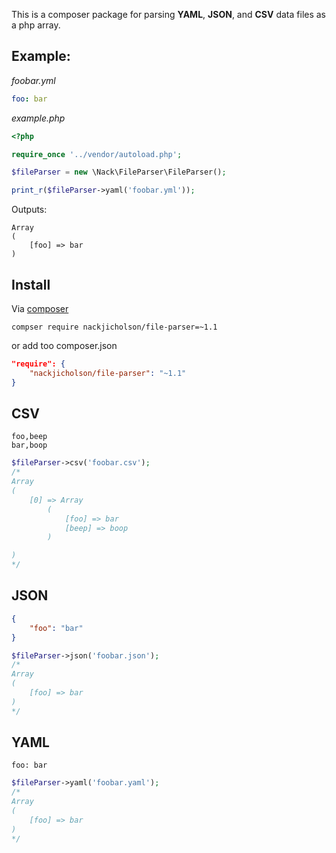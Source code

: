 This is a composer package for parsing **YAML**, **JSON**, and **CSV** data files as a php array.

## Example:

*foobar.yml*
```yaml
foo: bar
```
*example.php*
```php
<?php

require_once '../vendor/autoload.php';

$fileParser = new \Nack\FileParser\FileParser();

print_r($fileParser->yaml('foobar.yml'));
```
Outputs:

```
Array
(
    [foo] => bar
)
```

## Install

Via [composer](http://getComposer.org)

`compser require nackjicholson/file-parser=~1.1`

or add too composer.json
```json
"require": {
    "nackjicholson/file-parser": "~1.1"
}
```

## CSV

```
foo,beep
bar,boop
```
```php
$fileParser->csv('foobar.csv');
/*
Array
(
    [0] => Array
        (
            [foo] => bar
            [beep] => boop
        )

)
*/
```

## JSON

```json
{
    "foo": "bar"
}
```
```php
$fileParser->json('foobar.json');
/*
Array
(
    [foo] => bar
)
*/
```

## YAML
```
foo: bar
```
```php
$fileParser->yaml('foobar.yaml');
/*
Array
(
    [foo] => bar
)
*/
```
